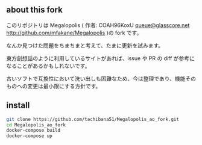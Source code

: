 ## about this fork

このリポジトリは Megalopolis ( 作者: COAH96KoxU <queue@glasscore.net> http://github.com/mfakane/Megalopolis )の fork です。

なんか見つけた問題をちまちまと考えて、たまに更新を試みます。

東方創想話のように利用しているサイトがあれば、issue や PR の diff が参考になることがあるかもしれないです。

古いソフトで互換性において洗い出しも困難なため、今は整理であり、機能そのものへの変更は最小限にする方針です。

## install

```sh
git clone https://github.com/tachibana51/Megalopolis_ao_fork.git
cd Megalopolis_ao_fork
docker-compose build
docker-compose up
```
